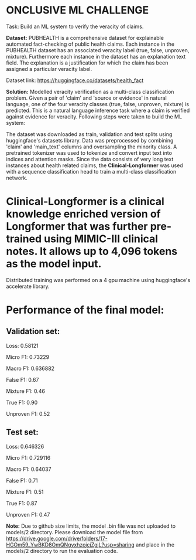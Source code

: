 # ONCLUSIVE ML CHALLENGE
Task: Build an ML system to verify the veracity of claims.

**Dataset:** PUBHEALTH is a comprehensive dataset for explainable automated fact-checking of public health claims. Each instance in the PUBHEALTH dataset has an associated veracity label (true, false, unproven, mixture). Furthermore each instance in the dataset has an explanation text field. The explanation is a justification for which the claim has been assigned a particular veracity label.

Dataset link: https://huggingface.co/datasets/health_fact

**Solution:** Modelled veracity verification as a multi-class classification problem. Given a pair of 'claim' and 'source or evidence' in natural language, one of the four veracity classes (true, false, unproven, mixture) is predicted. This is a natural language inference task where a claim is verified against evidence for veracity. Following steps were taken to build the ML system:

The dataset was downloaded as train, validation and test splits using huggingface's datasets library.
Data was preprocessed by combining 'claim' and 'main_text' columns and oversampling the minority class.
A pretrained tokenizer was used to tokenize and convert input text into indices and attention masks.
Since the data consists of very long text instances about health related claims, the **Clinical-Longformer** was used with a sequence classification head to train a multi-class classification network.
# Clinical-Longformer is a clinical knowledge enriched version of Longformer that was further pre-trained using MIMIC-III clinical notes. It allows up to 4,096 tokens as the model input.

Distributed training was performed on a 4 gpu machine using huggingface's accelerate library.

# Performance of the final model:

## Validation set:

Loss: 0.58121

Micro F1: 0.73229

Macro F1: 0.636882

False F1: 0.67

Mixture F1: 0.46

True F1: 0.90

Unproven F1: 0.52

## Test set:

Loss: 0.646326

Micro F1: 0.729116

Macro F1: 0.64037

False F1: 0.71

Mixture F1: 0.51

True F1: 0.87

Unproven F1: 0.47


**Note:** Due to github size limits, the model .bin file was not uploaded to models/2 directory. Please download the model file from https://drive.google.com/drive/folders/17-HGOm59_YwBKD8OmQNgyxhzojcjZgjL?usp=sharing and place in the models/2 directory to run the evaluation code.
